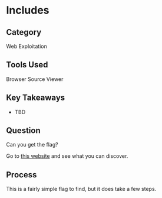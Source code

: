 # Includes

## Category

Web Exploitation

## Tools Used

Browser Source Viewer

## Key Takeaways

- TBD

## Question

Can you get the flag?

Go to [this website](http://saturn.picoctf.net:61570) and see what you can discover.

## Process

This is a fairly simple flag to find, but it does take a few steps.

